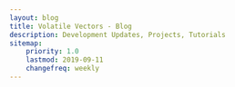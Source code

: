 ```yaml
---
layout: blog
title: Volatile Vectors - Blog
description: Development Updates, Projects, Tutorials
sitemap:
    priority: 1.0
    lastmod: 2019-09-11
    changefreq: weekly
---
```

